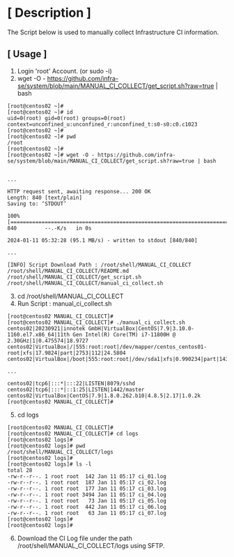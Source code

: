 # [ Description ]
The Script below is used to manually collect Infrastructure CI information.

## [ Usage ]

1. Login 'root' Account. (or sudo -i)
2. wget -O - https://github.com/infra-se/system/blob/main/MANUAL_CI_COLLECT/get_script.sh?raw=true | bash
```
[root@centos02 ~]# 
[root@centos02 ~]# id
uid=0(root) gid=0(root) groups=0(root) context=unconfined_u:unconfined_r:unconfined_t:s0-s0:c0.c1023
[root@centos02 ~]# 
[root@centos02 ~]# pwd
/root
[root@centos02 ~]# 
[root@centos02 ~]# wget -O - https://github.com/infra-se/system/blob/main/MANUAL_CI_COLLECT/get_script.sh?raw=true | bash


...

HTTP request sent, awaiting response... 200 OK
Length: 840 [text/plain]
Saving to: ‘STDOUT’

100%[==============================================================================>] 840         --.-K/s   in 0s      

2024-01-11 05:32:28 (95.1 MB/s) - written to stdout [840/840]

...

[INFO] Script Download Path : /root/shell/MANUAL_CI_COLLECT 
/root/shell/MANUAL_CI_COLLECT/README.md
/root/shell/MANUAL_CI_COLLECT/get_script.sh
/root/shell/MANUAL_CI_COLLECT/manual_ci_collect.sh

```

3. cd /root/shell/MANUAL_CI_COLLECT
4. Run Script : manual_ci_collect.sh
```
[root@centos02 MANUAL_CI_COLLECT]# 
[root@centos02 MANUAL_CI_COLLECT]# ./manual_ci_collect.sh 
centos02|20230921|innotek GmbH|VirtualBox|CentOS|7.9|3.10.0-1160.el7.x86_64|11th Gen Intel(R) Core(TM) i7-11800H @ 2.30GHz|1|0.475574|18.9727
centos02|VirtualBox|/|555:root:root|/dev/mapper/centos_centos01-root|xfs|17.9824|part|2753|112|24.5804
centos02|VirtualBox|/boot|555:root:root|/dev/sda1|xfs|0.990234|part|143|112|1.27679

... 

centos02|tcp6|:::*|:::22|LISTEN|8079/sshd
centos02|tcp6|:::*|::1:25|LISTEN|1442/master
centos02|VirtualBox|CentOS|7.9|1.8.0.262.b10|4.8.5|2.17|1.0.2k
[root@centos02 MANUAL_CI_COLLECT]# 
```

5. cd logs
```
[root@centos02 MANUAL_CI_COLLECT]# 
[root@centos02 MANUAL_CI_COLLECT]# cd logs
[root@centos02 logs]# 
[root@centos02 logs]# pwd
/root/shell/MANUAL_CI_COLLECT/logs
[root@centos02 logs]# 
[root@centos02 logs]# ls -l
total 28
-rw-r--r--. 1 root root  142 Jan 11 05:17 ci_01.log
-rw-r--r--. 1 root root  187 Jan 11 05:17 ci_02.log
-rw-r--r--. 1 root root  177 Jan 11 05:17 ci_03.log
-rw-r--r--. 1 root root 3494 Jan 11 05:17 ci_04.log
-rw-r--r--. 1 root root   73 Jan 11 05:17 ci_05.log
-rw-r--r--. 1 root root  442 Jan 11 05:17 ci_06.log
-rw-r--r--. 1 root root   63 Jan 11 05:17 ci_07.log
[root@centos02 logs]# 
[root@centos02 logs]# 

```

6. Download the CI Log file under the path /root/shell/MANUAL_CI_COLLECT/logs using SFTP.
